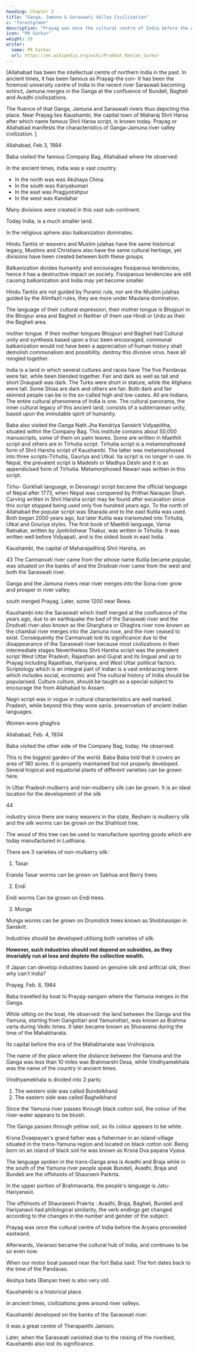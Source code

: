 ```yaml
---
heading: Chapter 2 
title: "Ganga, Jamuna & Saraswati Valley Civilization"
c: "forestgreen"
description: "Prayag was once the cultural centre of India before the Aryans proceeded eastward. Afterwards it became Varanasi until today"
icon: "PR Sarkar"
weight: 20
writer:
  name: PR Sarkar
  url: https://en.wikipedia.org/wiki/Prabhat_Ranjan_Sarkar
---
```




<!-- 41 -->


[Allahabad has been the intellectual centre of northern India in the past. In ancient times, it has been famous as Prayag-the con- It has been the foremost university centre of India in the recent river Saraswati becoming extinct, Jamuna merges in the Ganga at the confluence of Bundeli, Bagheli and Avadhi civiliszations. 

The fluence of that Ganga, Jamuna and Saraswati rivers thus depicting this place. Near Prayag lies Kaushambi, the capital town of Maharaj Shrii Harsa after which name famous Shrii Harsa script, is known today. Prayag or Allahabad manifests the characteristics of Ganga-Jamuna river valley civilization. ]

Allahabad, Feb 3, 1984

Baba visited the famous Company Bag, Allahabad where He observed:

In the ancient times, India was a vast country.

- In the north was was Akshaya China.
- In the south was Kanyakumari
- In the east was Pragjyotishpur
- In the west was Kandahar

Many divisions were created in this vast sub-continent.

Today India, is a much smaller land. 

In the religious sphere also balkanization dominates. 

Hindu Tantiis or weavers and Muslim julahas have the same historical legacy, Muslims and Christians also have the same cultural hertiage, yet divisions have been created between both these groups. 

Balkanization divides humanity and encourages fissiparous tendencies, hence it has a destructive impact on society. Fissiparous tendencies are still causing balkanization and India may yet become smaller.

Hindu Tantiis are not guided by Puranic rule, nor are the Muslim julahas guided by the Alimfazil rules, they are more under Maulana domination. 

The language of their cultural expression, their mother tongue is Bhojpuri in the Bhojpur area and Bagheli in Neither of them use Hindi or Urdu as their the Bagheli area.



<!-- 42 -->
mother tongue. If their mother tongues Bhojpuri and Bagheli had Cultural unity and synthesis based upon a truc been encouraged, communal balkanization would not have been a appreciation of human history shall demolish communalism and
possibility.
destroy this divisive virus.
have all mingled together.

India is a land in which several cultures and races have The five Pandavas were fair, while been blended together. Fair and dark as well as tall and short Draupadi was dark. The Turks were short in stature, while the Afghans were tall. Some Shias are dark and others are fair. Both dark and fair skinned people can be in the so-called high and low castes. All are Indians. The entire cultural phenomena of India is one. The cultural panorama, the inner cultural legacy of this ancient land, consists of a subterranean unity, based
upon the immutable spirit of humanity.

Baba also visited the Ganga Nath Jha Kendriya Sanskrit Vidyapiitha, situated within the Company Bag. This institute contains about 50,000 manuscripts, some of them on palm leaves. Some are written in Maethili script and others are in Tirhutia script. Tirhutia script is a metamorphosed form of Shrii Harsha script of Kaushambi. The latter was metamorphosed into three scripts-Tirhutia, Gauriya and Utkal. tia script is no longer in use. In Nepal, the prevalent script is Madeshi or Madhya Deshi and it is an appendicised form of Tirhutia. Metamorphosed Newari was written in this script.

Tirhu-
Gorkhali language, in Devanagri script became the official language of Nepal after 1773, when Nepal was conquered by Prithwi Narayan Shah. Carving written in Shrii Harsha script may be found after excavation since this script stopped being used only five hundred years ago. To the north of Allahabad the popular script was Sharada and to the east Kutila was used. Both began 2000 years ago, but later Kutila was transmuted into Tirhutia, Utkal and Gouriya styles. The first book of Maethili language, Varna Ratnakar, written by Jyotiriishwar Thakur, was written in Tirhutia. It was written well before Vidyapati, and is the
oldest book in east India.

Kaushambi, the capital of Maharajadhiraj Shrii Harsha, on



43
The Carmanvati river came from the
whose name Kutila became popular, was situated on the banks of
and the Drsdvati river came from the west and both
the Saraswati river.

Ganga and the Jamuna rivers near
river merges into the Sona river
grow and prosper in river valley.

south
merged
Prayag. Later, some 1200
near Rewa.

Kaushambi
into the Saraswati which itself merged at the confluence of the years ago, due to an earthquake the bed of the Saraswati river and the Drsdvati river-also known as the Gharghara or Ghaghra river now known as the chambal river merges into the Jamuna rose, and the river ceased to exist. Consequently the Carmanvati lost its significance due to the disappearance of the Saraswati river because most civilizations in their intermediate stages Nevertheless Shrii Harsha script was the prevalent script West Uttar Pradesh, Rajasthan and Gujrat and its lingual and up to Prayag including Rajasthan, Hariyana, and West Uttar political factors. Scriptology which is an integral part of Indian is a vast embracing term which includes social, economic and The cultural history of India should be popularised. Culture culture, should be taught as a special subject to encourage the
from Allahabad to Assam.

Nagri script was in vogue in
cultural characteristics are well marked.
Pradesh, while beyond this they wore sariis.
preservation of ancient Indian languages.

Women wore ghaghra

Allahabad, Feb. 4, 1934

Baba visited the other side of the Company Bag, today. He observed:

This is the biggest garden of the world. Baba Baba told that it covers an area of 180 acres. It is properly maintained but not properly developed. Several tropical and equatorial plants of different varieties can be grown here.

In Uttar Pradesh mulberry and non-mulberry silk can be grown. It is an ideal location for the development of the silk




44

industry since there are many weavers in the state, Resham is mulberry silk and the silk worms can be grown on the Shahtoot tree. 

The wood of this tree can be used to manufacture sporting goods which are today manufactured in Ludhiana. 

There are 3 varieties of non-mulberry silk:

1. Tasar

Eranda Tasar worms can be grown on Sakhua and Berry trees.

2. Endi

Endi worms Can be grown on Endi trees.

3. Munga

Munga worms can be grown on Drumstick trees known as Shobhaunjan in Sanskrit. 

Industries should be developed utilising both varieties of silk. 

**However, such industries should not depend on subsidies, as they invariably run at loss and deplete the collective wealth.** 

If Japan can develop industries based on genuine silk and artficial silk, then why can't India?


Prayag. Feb. 6, 1984

Baba travelled by boat to Prayag-sangam where the Yamuna merges in the Ganga. 

While sitting on the boat, He observed: the land between the Ganga and the Yamuna, starting from Gangottari and Yamunottari, was known as Brahma varta during Vedic times. It later became known as Shurasena during the time of the Mahabharata. 

Its capital before the era of the Mahabharata was Vrshnipura. 

The name of the place where the distance between the Yamuna and the Ganga was less than 10 miles was Brahmarshi Desa, while Vindhyamekhala was the name of the country in ancient times. 

Vindhyamekhala is divided into 2 parts:

1. The western side was called Bundelkhand 
2. The eastern side was called Baghelkhand

Since the Yamuna river passes through black cotton soil, the colour of the river-water appears to be bluish. 

The Ganga passes through yellow soil, so its colour appears to be white. 

Krsna Dvaepayan's grand father was a fisherman in an island-village situated in the trans-Yamuna region and located on black cotton soil. Being born on an island of black soil he was known as Krsna Dva payana Vyasa.


<!-- 45 -->

The language spoken in the trans-Ganga area is Avadhi and Braja while in the south of the Yamuna river people speak Bundeli, Avadhi, Braja and Bundeli are the offshoots of Shaurseni Parkrta. 

In the upper portion of Brahmavarta, the people's language is Jatu-Hariyanavii. 

The offshoots of Shauraseni Prakrta : Avadhi, Braja, Bagheli, Bundeli and Hariyanavii had philological similarity, the verb endings get changed according to the changes in the number and gender of the subject.

Prayag was once the cultural centre of India before the Aryans proceeded eastward. 

Afterwards, Varanasi became the cultural hub of India, and continues to be so even now.

When our motor boat passed near the fort Baba said: The fort dates back to the time of the Pandavas. 

Akshya bata (Banyan tree) is also very old. 

Kaushambi is a historical place. 

In ancient times, civilizations grew around river valleys. 

Kaushambi developed on the banks of the Saraswati river. 

It was a great centre of Therapanthi Jainism. 

Later, when the Saraswati vanished due to the raising of the riverbed, Kaushambi also lost its significance.


